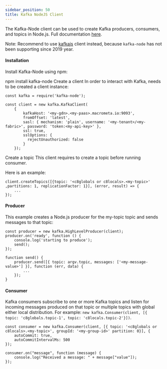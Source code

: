 ```yaml
---
sidebar_position: 50
title: Kafka NodeJS Client
---
```


The Kafka-Node client can be used to create Kafka producers, consumers, and topics in Node.js. Full documentation [here](https://www.npmjs.com/package/kafka-node).

Note: Recommend to use [kafkajs](../kafkajs/README.md) client instead, because `kafka-node` has not been supporting since 2019 year.


#### Installation

Install Kafka-Node using npm:

npm install kafka-node
Create a client
In order to interact with Kafka, needs to be created a client instance:

```node
const kafka = require('kafka-node');

const client = new kafka.KafkaClient(
    {   
        kafkaHost: '<my-gdn>.<my-paas>.macrometa.io:9093',
    	fromOffset: 'latest',
        sasl: { mechanism: 'plain', username: '<my-tenant>/<my-fabric>', password: 'token:<my-api-key>' },
        ssl: true,
        sslOptions: {
          rejectUnauthorized: false
        }
    });
```
Create a topic
This client requires to create a topic before running consumer.

Here is an example:

```node
client.createTopics([{topic: '<c8globals or c8locals>.<my-topic>' ,partitions: 1, replicationFactor: 1}], (error, result) => {
    ...
});
```


#### Producer

This example creates a Node.js producer for the my-topic topic and sends messages to that topic:

```node
const producer = new kafka.HighLevelProducer(client);
producer.on('ready', function () {
    console.log('starting to produce');
    send();
});

function send() {
    producer.send([{ topic: argv.topic, messages: ['<my-message-value>'] }], function (err, data) {
        ...
    });
}
```


#### Consumer

Kafka consumers subscribe to one or more Kafka topics and listen for incoming messages produced on that topic or multiple topics with global either local distribution. For example: `new kafka.Consumer(client, [{ topic: 'c8globals.topic-1', topic: 'c8locals.topic-2'}])`.

```node
const consumer = new kafka.Consumer(client, [{ topic: '<c8globals or c8locals>.<my-topic>', groupId: '<my-group-id>' partition: 0}], {
    autoCommit: true,
    autoCommitIntervalMs: 500
});

consumer.on("message", function (message) {
    console.log("Received a message: " + message["value"]);
});

